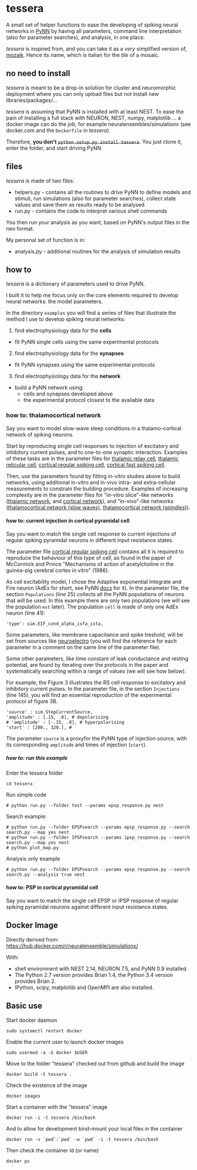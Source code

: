 # tessera
A small set of helper functions to ease the developing of spiking neural networks in [PyNN](http://neuralensemble.org/docs/PyNN/index.html) by having all parameters, command line interpretation (also for parameter searches), and analysis, in one place. 

*tessera* is inspired from, and you can take it as a *very* simplified version of, [mozaik](https://github.com/antolikjan/mozaik). Hence its name, which is italian for the *tile* of a mosaic. 

## no need to install
*tessera* is meant to be a drop-in solution for cluster and neuromorphic deployment where you can only upload files but not install new libraries/packages/...

*tessera* is assuming that PyNN is installed with at least NEST. To ease the pain of installing a full stack with NEURON, NEST, numpy, matplotlib ... a docker image can do the job, for example neuralensembles/simulationx (see docker.com and the `Dockerfile` in *tessera*).

Therefore, **you don't** ~~`python setup.py install tessera`~~. You just clone it, enter the folder, and start driving PyNN.

## files
*tessera* is made of two files:

* helpers.py - contains all the routines to drive PyNN to define models and stimuli, run simulations (also for parameter searches), collect state values and save them as results ready to be analysed.
* run.py - contains the code to interpret various shell commands 

You then run your analysis as you want, based on PyNN's output files in the neo format. 

My personal set of function is in:

* analysis.py - additional routines for the analysis of simulation results

## how to
*tessera* is a dictionary of parameters used to drive PyNN. 

I built it to help me focus only on the core elements required to develop neural networks: the model parameters. 

In the directory `examples` you will find a series of files that illustrate the method I use to develop spiking neural networks: 
1. find electrophysiology data for the **cells**
  * fit PyNN single cells using the same experimental protocols
2. find electrophysiology data for the **synapses**
  * fit PyNN synapses using the same experimental protocols
3. find electrophysiology data for the **network**
  * build a PyNN network using: 
    * cells and synapses developed above
    * the experimental protocol closest to the available data

### how to: thalamocortical network
Say you want to model slow-wave sleep conditions in a thalamo-cortical network of spiking neurons.

Start by reproducing single cell responses to injection of excitatory and inhibitory current pulses, and to one-to-one synaptic interaction. Examples of these tasks are in the parameter files for [thalamic relay cell](examples/TC_response.py), [thalamic reticular cell](examples/RE_response.py), [cortical regular spiking cell](examples/RS_response.py), [cortical fast spiking cell](examples/FS_response.py). 

Then, use the parameters found by fitting in-vitro studies above to build networks, using additional in-vitro and in-vivo intra- and extra-cellular measurements to constrain the building procedure. Examples of increasing complexity are in the parameter files for "in-vitro slice"-like networks ([thalamic network](examples/thalamic_delta_spindles.py), and [cortical network](examples/cortical_SW.py)), and "in-vivo"-like networks ([thalamocortical network (slow waves)](examples/thalamocortical_SW_delta.py), [thalamocortical network (spindles)](examples/thalamocortical_SW_Spindles.py)).

#### how to: current injection in cortical pyramidal cell
Say you want to match the single cell response to current injections of regular spiking pyramidal neurons in different input resistance states. 

The parameter file [cortical regular spiking cell](examples/RS_response.py) contains all it is required to reproduce the behaviour of this type of cell, as found in the paper of McCormick and Prince "Mechanisms of action of acetylcholine in the guinea-pig cerebral cortex in vitro" (1986).

As cell excitability model, I chose the Adaptive exponential Integrate and Fire neuron (AdEx for short, see PyNN [docs](http://neuralensemble.org/docs/PyNN/reference/neuronmodels.html#pyNN.standardmodels.cells.EIF_cond_alpha_isfa_ista) for it). In the parameter file, the section `Populations` (line 25) collects all the PyNN populations of neurons that will be used. In this example there are only two populations (we will see the population `ext` later). The population `cell` is made of only one AdEx neuron (line 41):

    'type': sim.EIF_cond_alpha_isfa_ista,

Some parameters, like membrane capacitance and spike treshold, will be set from sources like [neuroelectro](https://www.neuroelectro.org/neuron/111/) (you will find the reference for each parameter in a comment on the same line of the parameter file).

Some other parameters, like time constant of leak conductance and resting potential, are found by iterating over the protocols in the paper and systematically searching within a range of values (we will see how below). 

For example, the Figure 3 illustrates the RS cell response to excitatory and inhibitory current pulses. In the parameter file, in the section `Injections` (line 145), you will find an essential reproduction of the experimental protocol of figure 3B.

    'source' : sim.StepCurrentSource,
    'amplitude' : [.15, .0], # depolarising
    # 'amplitude' : [-.15, .0], # hyperpolarising
    'start' : [200., 320.], # 

The parameter `source` is a proxyfor the PyNN type of injection source, with its corresponding `amplitude` and times of injection (`start`).

##### how to: run this example

Enter the tessera folder

```
cd tessera
```

Run simple code

```
# python run.py --folder test --params epsp_response.py nest
```

Search example:

```
# python run.py --folder EPSPsearch --params epsp_response.py --search search.py --map yes nest
# python run.py --folder IPSPsearch --params ipsp_response.py --search search.py --map yes nest
# python plot_map.py
```

Analysis only example

```
# python run.py --folder EPSPsearch --params epsp_response.py --search search.py --analysis true nest
```

#### how to: PSP in cortical pyramidal cell
Say you want to match the single cell EPSP or IPSP response of regular spiking pyramidal neurons against different input resistance states. 

## Docker Image

Directly derived from: https://hub.docker.com/r/neuralensemble/simulationx/

With:

* shell environment with NEST 2.14, NEURON 7.5, and PyNN 0.9 installed.
* The Python 2.7 version provides Brian 1.4, the Python 3.4 version provides Brian 2.
* IPython, scipy, matplotlib and OpenMPI are also installed.

## Basic use

Start docker daemon

```
sudo systemctl restart docker
```

Enable the current user to launch docker images

```
sudo usermod -a -G docker $USER
```

Move to the folder "tessera" checked out from github and build the image

```
docker build -t tessera .
```

Check the existence of the image

```
docker images
```

Start a container with the "tessera" image
```
docker run -i -t tessera /bin/bash
```

And to allow for development bind-mount your local files in the container

```
docker run -v `pwd`:`pwd` -w `pwd` -i -t tessera /bin/bash

```

Then check the container id (or name)

```
docker ps
```

